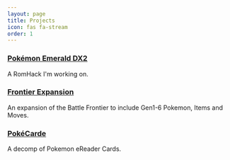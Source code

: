 ```yaml
---
layout: page
title: Projects
icon: fas fa-stream
order: 1
---
```


### [**Pokémon Emerald DX2**](/projects/Pokemon-Emerald-DX2/)
A RomHack I'm working on.

### [**Frontier Expansion**](/projects/Frontier-Expansion/)
An expansion of the Battle Frontier to include Gen1-6 Pokemon, Items and Moves.

### [**PokéCarde**](/projects/PokeCarde/)
A decomp of Pokemon eReader Cards.
